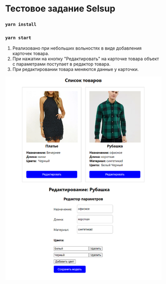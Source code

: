 # Тестовое задание Selsup
### `yarn install`
### `yarn start`

1. Реализовано при небольших вольностях в виде добавления карточек товара.
2. При нажатии на кнопку "Редактировать" на карточке товара объект с параметрами поступает в редактор товара.
3. При редактировании товара меняются данные у карточки.

![Example Image](./screen/demo.png)
